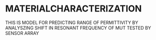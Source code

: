 # MATERIALCHARACTERIZATION
THIS IS MODEL FOR PREDICTING RANGE OF PERMITTIVITY BY ANALYSZING SHIFT IN RESONANT FREQUENCY OF MUT TESTED BY SENSOR ARRAY 
